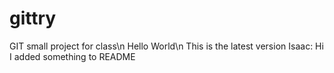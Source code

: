 # gittry
GIT small project for class\n
Hello World\n
This is the latest version
Isaac: Hi I added something to README
